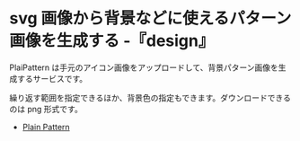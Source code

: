 # svg 画像から背景などに使えるパターン画像を生成する -『design』

PlaiPattern は手元のアイコン画像をアップロードして、背景パターン画像を生成するサービスです。

繰り返す範囲を指定できるほか、背景色の指定もできます。ダウンロードできるのは png 形式です。

- [Plain Pattern](http://www.kennethcachia.com/plain-pattern/app/)

